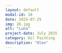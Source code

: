 ```yaml
---
layout: default
modal-id: 18
date: 2025-07-25
img: 26.jpg
alt: "Luna"
project-date: July 2025
category: Oil Painting
description: "Oleo"
---
```

